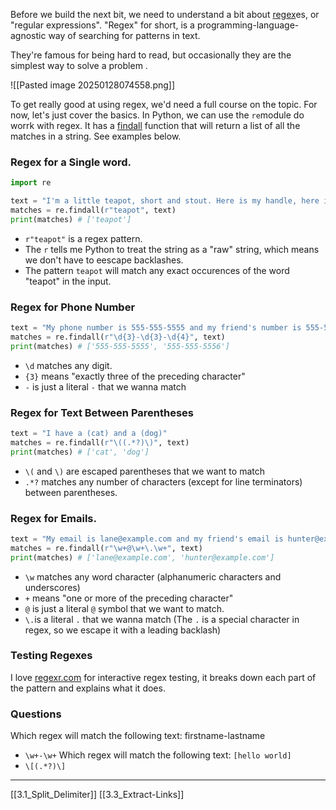 Before we build the next bit, we need to understand a bit about [regex](https://docs.python.org/3/library/re.html)es, or "regular expressions". "Regex" for short, is a programming-language-agnostic way of searching for patterns in text.

They're famous for being hard to read, but occasionally they are the simplest way to solve a problem . 

![[Pasted image 20250128074558.png]]

To get really good at using regex, we'd need a full course on the topic. 
For now, let's just cover the basics. In Python, we can use the `re`module do worrk with regex.
It has  a [findall](https://docs.python.org/3/library/re.html#re.findall) function that will return a list of all the matches in a string. See examples below. 

### Regex for a Single word. 
``` python
import re

text = "I'm a little teapot, short and stout. Here is my handle, here is my spout."
matches = re.findall(r"teapot", text)
print(matches) # ['teapot']
```
- `r"teapot"` is a regex pattern. 
- The `r` tells me Python to treat the string as a "raw" string, which means we don't have to eescape backlashes. 
- The pattern `teapot` will match any exact occurences of the word "teapot" in the input.

### Regex for Phone Number
``` python
text = "My phone number is 555-555-5555 and my friend's number is 555-555-5556"
matches = re.findall(r"\d{3}-\d{3}-\d{4}", text)
print(matches) # ['555-555-5555', '555-555-5556']
```
- `\d` matches any digit. 
- `{3}` means "exactly three of the preceding character"
- `-` is just a literal `-` that we wanna match

### Regex for Text Between Parentheses
``` python
text = "I have a (cat) and a (dog)"
matches = re.findall(r"\((.*?)\)", text)
print(matches) # ['cat', 'dog']
```
- `\(` and `\)` are escaped parentheses that we want to match
- `.*?` matches any number of characters (except for line terminators) between parentheses.

### Regex for Emails. 
``` python
text = "My email is lane@example.com and my friend's email is hunter@example.com"
matches = re.findall(r"\w+@\w+\.\w+", text)
print(matches) # ['lane@example.com', 'hunter@example.com']
```
- `\w` matches any word character (alphanumeric characters and underscores)
- `+` means "one or more of the preceding character"
- `@` is just a literal `@` symbol that we want to match.
- `\.`is a literal `.` that we wanna match  (The `.` is a special character in regex, so we escape it with a leading backlash)

### Testing Regexes
I love [regexr.com](https://regexr.com/) for interactive regex testing, it breaks down each part of the pattern and explains what it does. 

### Questions
Which regex will match the following text: firstname-lastname
- `\w+-\w+`
Which regex will match the following text: `[hello world]`
- `\[(.*?)\]`

---
[[3.1_Split_Delimiter]]
[[3.3_Extract-Links]]